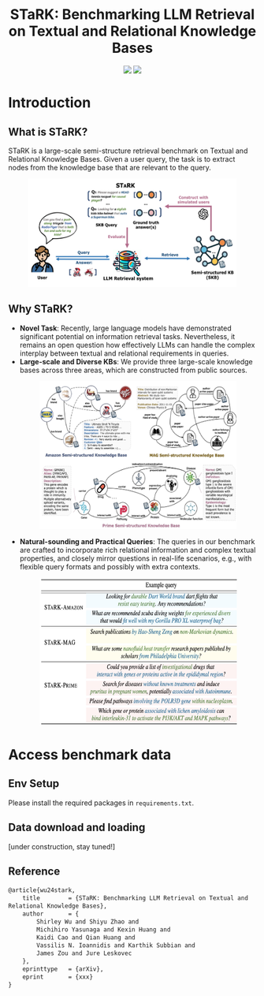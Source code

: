 
<h1 align="center">
    STaRK: Benchmarking LLM Retrieval on Textual and Relational Knowledge Bases
</h1>


<div align="center">

[![](https://img.shields.io/badge/paper-pink?style=plastic&logo=GitBook)](https://arxiv.org/abs/2404.13207)
[![](https://img.shields.io/badge/-github-green?style=plastic&logo=github)](https://github.com/snap-stanford/stark) 
</div>

# Introduction

## What is STaRK?
STaRK is a large-scale semi-structure retrieval
benchmark on Textual and Relational Knowledge Bases. Given a user query, the task is to extract nodes from the knowledge base that are relevant to the query. 


<figure> <img src="media/overview.png" height="220"></figure> 


## Why STaRK?
- **Novel Task**: Recently, large language models have demonstrated significant potential on information retrieval tasks. Nevertheless, it remains an open
question how effectively LLMs can handle the complex interplay between textual and relational
requirements in queries.
- **Large-scale and Diverse KBs**: We provide three large-scale knowledge bases across three areas, which are constructed from public sources.
    <figure> <img src="media/kb.jpg" height="300"></figure> 
- **Natural-sounding and Practical Queries**: The queries in our benchmark are crafted to incorporate rich relational information and complex textual properties, and closely mirror questions in real-life scenarios, e.g., with flexible query formats and possibly with extra contexts.
    <figure> <img src="media/questions.jpg" height="300"></figure> 

# Access benchmark data

## Env Setup
Please install the required packages in `requirements.txt`.

## Data download and loading 

[under construction, stay tuned!]

## Reference 

```
@article{wu24stark,
    title        = {STaRK: Benchmarking LLM Retrieval on Textual and Relational Knowledge Bases},
    author       = {
        Shirley Wu and Shiyu Zhao and 
        Michihiro Yasunaga and Kexin Huang and 
        Kaidi Cao and Qian Huang and 
        Vassilis N. Ioannidis and Karthik Subbian and 
        James Zou and Jure Leskovec
    },
    eprinttype   = {arXiv},
    eprint       = {xxx}
}
```
